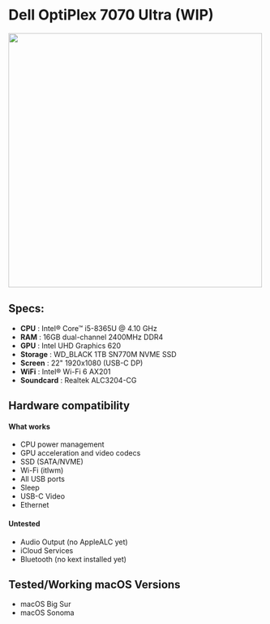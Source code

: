 # Dell OptiPlex 7070 Ultra (WIP)
<img src="https://i.imgur.com/yJN7Swf.png" width="500">

Specs:
---

- **CPU** : Intel® Core™ i5-8365U @ 4.10 GHz
- **RAM** : 16GB dual-channel 2400MHz DDR4
- **GPU** : Intel UHD Graphics 620 
- **Storage** : WD_BLACK 1TB SN770M NVME SSD
- **Screen** : 22" 1920x1080 (USB-C DP)
- **WiFi** : Intel® Wi-Fi 6 AX201
- **Soundcard** : Realtek ALC3204-CG

## Hardware compatibility

#### What works
- CPU power management
- GPU acceleration and video codecs
- SSD (SATA/NVME)
- Wi-Fi (itlwm)
- All USB ports
- Sleep
- USB-C Video
- Ethernet

#### Untested
- Audio Output (no AppleALC yet)
- iCloud Services
- Bluetooth (no kext installed yet)

## Tested/Working macOS Versions
- macOS Big Sur
- macOS Sonoma
